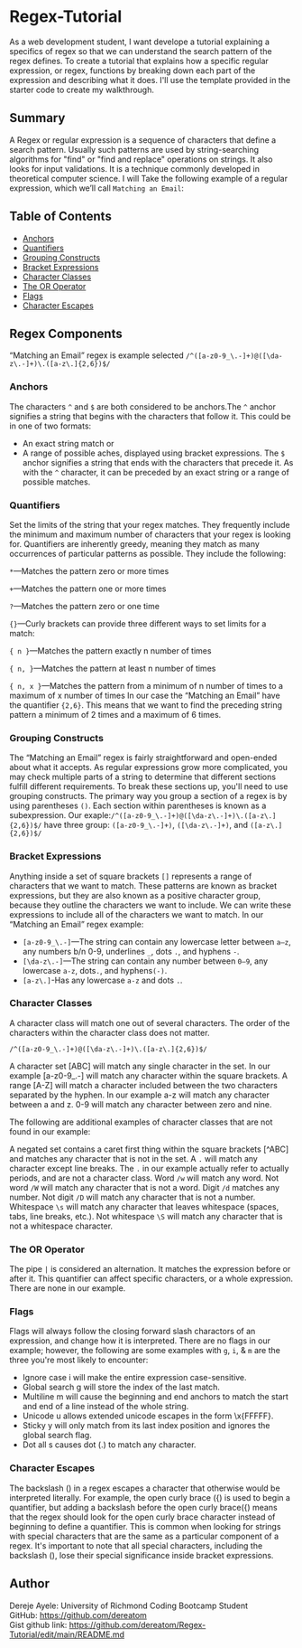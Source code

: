 # Regex-Tutorial

As a web development student, I want develope a tutorial explaining a specifics of regex so that we can understand the search pattern of  the regex defines. To create a tutorial that explains how a specific regular expression, or regex, functions by breaking down each part of the expression and describing what it does. I'll use the template provided in the starter code to create my walkthrough.

## Summary

A Regex or regular expression is a sequence of characters that define a search pattern. Usually such patterns are used by string-searching algorithms for "find" or "find and replace" operations on strings. It also looks for input validations. It is a technique commonly developed in theoretical computer science. I will Take the following example of a regular expression, which we’ll call `Matching an Email`:

## Table of Contents

- [Anchors](#anchors)
- [Quantifiers](#quantifiers)
- [Grouping Constructs](#grouping-constructs)
- [Bracket Expressions](#bracket-expressions)
- [Character Classes](#character-classes)
- [The OR Operator](#the-or-operator)
- [Flags](#flags)
- [Character Escapes](#character-escapes)

## Regex Components

“Matching an Email” regex is example selected
`/^([a-z0-9_\.-]+)@([\da-z\.-]+)\.([a-z\.]{2,6})$/`

### Anchors

The characters `^` and `$` are both considered to be anchors.The `^` anchor signifies a string that begins with the characters that follow it. This could be in one of two formats:
* An exact string match or
* A range of possible aches, displayed using bracket expressions.
The `$` anchor signifies a string that ends with the characters that precede it. As with the `^` character, it can be preceded by an exact string or a range of possible matches. 

### Quantifiers

Set the limits of the string that your regex matches. They frequently include the minimum and maximum number
of characters that your regex is looking for. Quantifiers are inherently greedy, meaning they match as many occurrences of particular patterns as possible. 
They include the following:

`*`—Matches the pattern zero or more times

`+`—Matches the pattern one or more times

`?`—Matches the pattern zero or one time

`{}`—Curly brackets can provide three different ways to set limits for a match:

`{ n }`—Matches the pattern exactly n number of times

`{ n, }`—Matches the pattern at least n number of times

`{ n, x }`—Matches the pattern from a minimum of n number of times to a maximum of x number of times
In our case the “Matching an Email” have the quantifier `{2,6}`. This means that we want to find the 
preceding string pattern a minimum of 2 times and a maximum of 6 times.

### Grouping Constructs

The “Matching an Email” regex is fairly straightforward and open-ended about what it accepts. As regular 
expressions grow more complicated, you may check multiple parts of a string to determine that different 
sections fulfill different requirements. To break these sections up, you'll need to use grouping constructs.
The primary way you group a section of a regex is by using parentheses `()`. Each section within parentheses is known as a subexpression. Our exaple:`/^([a-z0-9_\.-]+)@([\da-z\.-]+)\.([a-z\.]{2,6})$/` have 
three group: `([a-z0-9_\.-]+)`, `([\da-z\.-]+)`, and `([a-z\.]{2,6})$/`

### Bracket Expressions

Anything inside a set of square brackets `[]` represents a range of characters that we want to match. These 
patterns are known as bracket expressions, but they are also known as a positive character group, because they 
outline the characters we want to include. We can write these expressions to include all of the characters we want to match.
In our “Matching an Email” regex example:
*  `[a-z0-9_\.-]`—The string can contain any lowercase letter between `a–z`, any numbers b/n 0-9, underlines `_`, dots `.`, and hyphens `-`. 
*  `[\da-z\.-]`—The string can contain any number between `0–9`, any lowercase `a-z`, dots`.`, and hyphens`(-)`.
*  `[a-z\.]`-Has any lowercase `a-z` and dots `.`.

### Character Classes

A character class will match one out of several characters. The order of the characters within the character class does not matter.

`/^([a-z0-9_\.-]+)@([\da-z\.-]+)\.([a-z\.]{2,6})$/`

A character set [ABC] will match any single character in the set. In our example [a-z0-9_\.-] will match any character within the square brackets. A range [A-Z] will match a character included between the two characters separated by the hyphen. In our example a-z will match any character between a and z. 0-9 will match any character between zero and nine.

The following are additional examples of character classes that are not found in our example:

A negated set contains a caret first thing within the square brackets [^ABC] and matches any character that is not in the set.
A `.` will match any character except line breaks. The `.` in our example actually refer to actually periods, and are not a character class.
Word `/w` will match any word.
Not word `/W` will match any character that is not a word.
Digit `/d` matches any number.
Not digit `/D` will match any character that is not a number.
Whitespace `\s` will match any character that leaves whitespace (spaces, tabs, line breaks, etc.).
Not whitespace `\S` will match any character that is not a whitespace character.

### The OR Operator

The pipe `|` is considered an alternation. It matches the expression before or after it. This quantifier can affect specific characters, 
or a whole expression. There are none in our example.

### Flags

Flags will always follow the closing forward slash charactors of an expression, and change how it is interpreted.
There are no flags in our example; however, the following are some examples with `g`, `i`, & `m` are the three you're most 
likely to encounter:
* Ignore case i will make the entire expression case-sensitive.
* Global search g will store the index of the last match.
* Multiline m will cause the beginning and end anchors to match the start and end of a line instead of the     whole string.
* Unicode u allows extended unicode escapes in the form \x{FFFFF}.
* Sticky y will only match from its last index position and ignores the global search flag.
* Dot all s causes dot (.) to match any character.

### Character Escapes

The backslash (\) in a regex escapes a character that otherwise would be interpreted literally. For example, the open curly brace ({) is used to begin a quantifier, but adding a backslash before the open curly brace(\{) means that the regex should look for the open curly brace character instead of beginning to define a quantifier. This is common when looking for strings with special characters that are the same as a particular component of a regex. It's important to note that all special characters, including the backslash (\), lose their special significance inside bracket expressions.

## Author

Dereje Ayele: University of Richmond Coding Bootcamp Student                                                 
GitHub: https://github.com/dereatom                                                                                    
Gist github link: https://github.com/dereatom/Regex-Tutorial/edit/main/README.md
